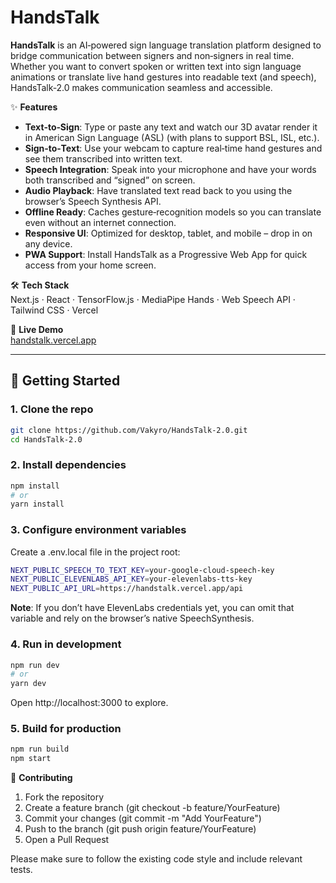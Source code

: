 # HandsTalk

**HandsTalk** is an AI‑powered sign language translation platform designed to bridge communication between signers and non‑signers in real time. Whether you want to convert spoken or written text into sign language animations or translate live hand gestures into readable text (and speech), HandsTalk‑2.0 makes communication seamless and accessible.

✨ **Features**  
- **Text‑to‑Sign**: Type or paste any text and watch our 3D avatar render it in American Sign Language (ASL) (with plans to support BSL, ISL, etc.).  
- **Sign‑to‑Text**: Use your webcam to capture real‑time hand gestures and see them transcribed into written text.  
- **Speech Integration**: Speak into your microphone and have your words both transcribed and “signed” on screen.  
- **Audio Playback**: Have translated text read back to you using the browser’s Speech Synthesis API.  
- **Offline Ready**: Caches gesture‑recognition models so you can translate even without an internet connection.  
- **Responsive UI**: Optimized for desktop, tablet, and mobile – drop in on any device.  
- **PWA Support**: Install HandsTalk as a Progressive Web App for quick access from your home screen.

🛠️ **Tech Stack**  
Next.js · React · TensorFlow.js · MediaPipe Hands · Web Speech API · Tailwind CSS · Vercel

🔗 **Live Demo**  
[handstalk.vercel.app](https://handstalk.vercel.app)

---

## 🚀 Getting Started

### 1. Clone the repo  
```bash
git clone https://github.com/Vakyro/HandsTalk-2.0.git
cd HandsTalk-2.0
```
### 2. Install dependencies
```bash
npm install
# or
yarn install
```
### 3. Configure environment variables
Create a .env.local file in the project root:
```bash
NEXT_PUBLIC_SPEECH_TO_TEXT_KEY=your-google-cloud-speech-key
NEXT_PUBLIC_ELEVENLABS_API_KEY=your-elevenlabs-tts-key
NEXT_PUBLIC_API_URL=https://handstalk.vercel.app/api
```
**Note**: If you don’t have ElevenLabs credentials yet, you can omit that variable and rely on the browser’s native SpeechSynthesis.
### 4. Run in development
```bash
npm run dev
# or
yarn dev
```
Open http://localhost:3000 to explore.
### 5. Build for production
```bash
npm run build
npm start
```

🙌 **Contributing**
1. Fork the repository
2. Create a feature branch (git checkout -b feature/YourFeature)
3. Commit your changes (git commit -m "Add YourFeature")
4. Push to the branch (git push origin feature/YourFeature)
5. Open a Pull Request
   
Please make sure to follow the existing code style and include relevant tests.
